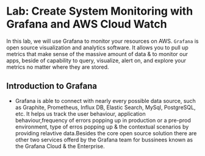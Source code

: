 # Lab: Create System Monitoring with Grafana and AWS Cloud Watch


In this lab, we will use Grafana to monitor your resources on AWS. `Grafana` is open source visualization and analytics software. It allows you to pull up metrics that make sense of the massive amount of data & to monitor our apps, beside of capability to query, visualize, alert on, and explore your metrics no matter where they are stored.

## Introduction to Grafana 


- Grafana is able to connect with nearly every possible data source, such as Graphite, Prometheus, Influx DB, Elastic Search, MySql, PostgreSQL, etc. It helps us track the user behaviour, application behaviour,frequency of errors popping up in production or a pre-prod environment, type of erros popping up & the contextual scenarios by providing relavtive data.Besides the core open source solution there are other two services offerd by the Grafana team for bussinees known as the Grafana Cloud & the Enterprise.